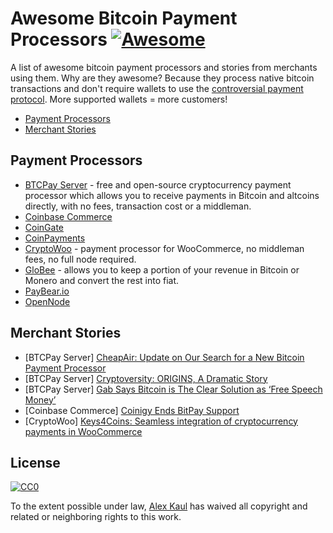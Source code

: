 # Awesome Bitcoin Payment Processors [![Awesome](https://awesome.re/badge-flat.svg)](https://awesome.re)

A list of awesome bitcoin payment processors and stories from merchants using them. Why are they awesome? Because they process native bitcoin transactions and don't require wallets to use the [controversial payment protocol](https://blog.samouraiwallet.com/post/169222582782/bitpay-qr-codes-are-no-longer-valid-important). More supported wallets = more customers!

- [Payment Processors](#payment-processors)
- [Merchant Stories](#merchant-stories)

## Payment Processors

- [BTCPay Server](https://github.com/btcpayserver/btcpayserver) - free and open-source cryptocurrency payment processor which allows you to receive payments in Bitcoin and altcoins directly, with no fees, transaction cost or a middleman.
- [Coinbase Commerce](https://commerce.coinbase.com/)
- [CoinGate](https://coingate.com/)
- [CoinPayments](https://www.coinpayments.net/)
- [CryptoWoo](https://www.cryptowoo.com/) - payment processor for WooCommerce, no middleman fees, no full node required.
- [GloBee](https://globee.com/) - allows you to keep a portion of your revenue in Bitcoin or Monero and convert the rest into fiat.
- [PayBear.io](https://www.paybear.io/)
- [OpenNode](https://www.opennode.co/)

## Merchant Stories

- [BTCPay Server] [CheapAir: Update on Our Search for a New Bitcoin Payment Processor](https://www.cheapair.com/blog/update-on-our-search-for-a-new-bitcoin-payment-processor/)
- [BTCPay Server] [Cryptoversity: ORIGINS, A Dramatic Story](https://youtu.be/S0difABxO3g)
- [BTCPay Server] [Gab Says Bitcoin is The Clear Solution as ‘Free Speech Money’](https://bitcoinist.com/free-speech-money-gab-bitcoin/)
- [Coinbase Commerce] [Coinigy Ends BitPay Support](https://insights.coinigy.com/coinigy-deprecates-bitpay-support/)
- [CryptoWoo] [Keys4Coins: Seamless integration of cryptocurrency payments in WooCommerce](https://www.keys4coins.com/cryptowoo-testimonial/)

## License

[![CC0](http://mirrors.creativecommons.org/presskit/buttons/88x31/svg/cc-zero.svg)](https://creativecommons.org/publicdomain/zero/1.0/)

To the extent possible under law, [Alex Kaul](https://github.com/alexk111) has waived all copyright and related or neighboring rights to this work.
